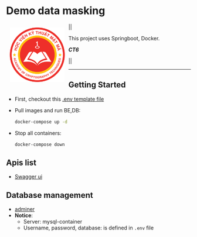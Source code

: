 # Demo data masking

<img src="./assets/logokma.png" align="left"
width="150" hspace="10" vspace="10">

||

This project uses Springboot, Docker.

**_CT6_**

||

---

## Getting Started
- First, checkout this [.env template file](./.env.template)
- Pull images and run BE,DB:

    ```bash
    docker-compose up -d
    ```

- Stop all containers:
    ```bash
    docker-compose down
    ```

## Apis list
- [Swagger ui](http://localhost:8080/swagger-ui/index.html#/)

## Database management
- [adminer](http://localhost:8081/)
- **Notice**:
  - Server: mysql-container
  - Username, password, database: is defined in `.env` file
